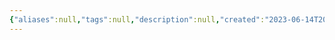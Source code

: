 ```yaml
---
{"aliases":null,"tags":null,"description":null,"created":"2023-06-14T20:49:40","updated":"2023-07-15T21:33:04","title":"json-patch","dg-publish":true,"permalink":"/docs/json-patch/","dgPassFrontmatter":true}
---
```


